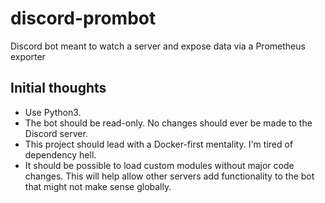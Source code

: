 # discord-prombot

Discord bot meant to watch a server and expose data via a Prometheus exporter

## Initial thoughts

- Use Python3.
- The bot should be read-only. No changes should ever be made to the Discord server.
- This project should lead with a Docker-first mentality. I'm tired of dependency hell.
- It should be possible to load custom modules without major code changes. This will help allow other servers add functionality to the bot that might not make sense globally.
